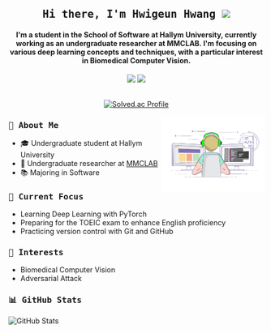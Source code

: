 <h2 align="center">
  <samp> Hi there, I'm Hwigeun Hwang <img src="https://media.giphy.com/media/hvRJCLFzcasrR4ia7z/giphy.gif" width="25"> </samp>
</h3>

<h4 align="center">
  I'm a student in the School of Software at Hallym University, currently working as an undergraduate researcher at MMCLAB. 
  I'm focusing on various deep learning concepts and techniques, with a particular interest in Biomedical Computer Vision.
</h4>

<div  align= "center"> 
    <img src="https://img.shields.io/badge/Python-3776AB?style=for-the-badge&logo=Python&logoColor=white">
    <img src="https://img.shields.io/badge/PyTorch-EE4C2C?style=for-the-badge&logo=PyTorch&logoColor=white">
</div>

<br>

<p align="center">
  <a href="https://solved.ac/hiroot/">
    <img src="http://mazassumnida.wtf/api/v2/generate_badge?boj=hiroot" alt="Solved.ac Profile">
  </a>
</p>

<img align="right" alt="GIF" src="https://github.com/hgsy/hgsy/blob/main/assets/coding.gif?raw=true" width="40%"/>

### <samp> 🚀 About Me </samp>
- 🎓 Undergraduate student at Hallym University
- 🔬 Undergraduate researcher at [MMCLAB](https://mmc.hallym.ac.kr/)
- 📚 Majoring in Software

### <samp> 🌱 Current Focus </samp>
- Learning Deep Learning with PyTorch
- Preparing for the TOEIC exam to enhance English proficiency
- Practicing version control with Git and GitHub

### <samp> 🎯 Interests </samp>
- Biomedical Computer Vision
- Adversarial Attack

### <samp> 📊 GitHub Stats </samp>
<div>
  <img src="https://github-readme-stats.vercel.app/api?username=hgsy&show_icons=true&theme=dracula&custom_title=GitHub%20Stats&card_width=400&theme=tokyonight" alt="GitHub Stats">
</div>

